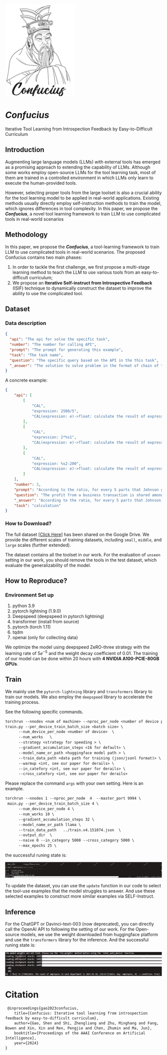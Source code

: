 ![image-20230817114440564](./assets/image-20230817114433957.png)

# *Confucius*

Iterative Tool Learning from Introspection Feedback by Easy-to-Difficult Curriculum



## Introduction

Augmenting large language models (LLMs) with external tools has emerged as a promising approach to extending the capability of LLMs. Although some works employ open-source LLMs for the tool learning task, most of them are trained in a controlled environment in which LLMs only learn to execute the human-provided tools.

However, selecting proper tools from the large toolset is also a crucial ability for the tool learning model to be applied in real-world applications. Existing methods usually directly employ self-instruction methods to train the model, which ignores differences in tool complexity. In this paper, we propose the ***Confucius***, a novel tool learning framework to train LLM to use complicated tools in real-world scenarios



## Methodology

In this paper, we propose the ***Confucius***,  a tool-learning framework to train LLM to use complicated tools in real-world scenarios. The proposed Confucius contains two main phases:

1. In order to tackle the first challenge, we first propose a multi-stage learning method to teach the LLM to use various tools from an easy-to-difficult curriculum;
2.  We propose an **Iterative Self-instruct from Introspective Feedback** (ISIF) technique to dynamically construct the dataset to improve the ability to use the complicated tool.



## Dataset

### Data description
```json
{   
  "api": "The api for solve the specific task",
  "number": "The number for calling API",
  "prompt": "The prompt for generating this example",
  "task": "The task name",
  "question": "The specific query based on the API in the this task",
  "_answer": "The solution to solve problem in the format of chain of thought (COT), where the above APIs are called back"
}
```
A concrete example:

```json
{
    "api": [
        [
            "CAL",
            "expression: 2500/5",
            "CAL(expression: e)->float: calculate the result of expression `e`, e.g. 1+2, 1/3, 4*5 and 7-1."
        ],
        [
            "CAL",
            "expression: 2*%s1",
            "CAL(expression: e)->float: calculate the result of expression `e`, e.g. 1+2, 1/3, 4*5 and 7-1."
        ],
        [
            "CAL",
            "expression: %s2-200",
            "CAL(expression: e)->float: calculate the result of expression `e`, e.g. 1+2, 1/3, 4*5 and 7-1."
        ]
    ],
    "number": 3,
    "prompt": "According to the ratio, for every 5 parts that Johnson gets, Mike gets 2 parts.Since Johnson got $2500, each part is therefore $2500/5 = $<<2500/5=500>>500.Mike will get 2*$500 = $<<2*500=1000>>1000.After buying the shirt he will have $1000-$200 = $<<1000-200=800>>800 left. ### 800",
    "question": "The profit from a business transaction is shared among 2 business partners, Mike and Johnson in the ratio 2:5 respectively. If Johnson got $2500, how much will Mike have after spending some of his share on a shirt that costs $200?",
    "_answer": "According to the ratio, for every 5 parts that Johnson gets, Mike gets 2 parts. Since Johnson got $2500, each part is therefore [CAL(2500/5) -> %s1].Mike will get 2*$%s1 = [CAL(2*%s1) -> %s2]. After buying the shirt, he will have $%s2-$200 = [CAL(%s2-200) -> %s3] left. ### 800",
    "task": "calculation"
}
```


### How to Download?
The full dataset [[Click Here]](https://drive.google.com/drive/folders/1Q0BYalic9XkQZYz8yHTBazfBl9MSydFS?usp=sharing) has been shared on the Google Drive. We provide the different scales of training datasets, including `small`, `middle`, and `large` scales (further extended).

The dataset contains all the toolset in our work. For the evaluation of `unseen` setting in our work, you should remove the tools in the test dataset, which evaluate the generalizability of the model.  


## How to Reproduce?

### Environment Set up

1. python 3.9 
2. pytorch lightning (1.9.0)
3. Deepspeed (deepspeed in pytorch lightning)
4. transformer (install from source)
5. pytorch (torch 1.11)
6. tqdm
7. openai (only for collecting data)

We optimize the model using deepspeed ZeRO-three  strategy with the learning rate of $5e^{-5}$ and the weight decay coefficient of 0.01.
The training of our model can be done within 20 hours with **4 NVIDIA A100-PCIE-80GB GPUs**.


## Train

We mainly use the `pytorch-lightning` library and `transformers` library to train our models. We also employ the `deepspeed` library to accelerate the training process.

See the following specific commands.

```txt
torchrun --nnodes <num of machine> --nproc_per_node <number of device per machine>  --master_port <port>  \
train.py --per_device_train_batch_size <batch size> \
      --num_device_per_node <number of device>  \
      --num_works   \
      --strategy <strategy for speeding > \
      --gradient_accumulation_steps <16 for default> \
      --model_name_or_path <huggingface model path > \
      --train_data_path <data path for training (json/jsonl format)> \
      --warmup <int, see our paper for derails> \
      --in_catefory <int, see our paper for derails> \
      --cross_catefory <int, see our paper for derails> 
```

Please replace the command `args` with your own setting. Here is an example.


```txt
torchrun --nnodes 1 --nproc_per_node  4  --master_port 9994 \
 main.py --per_device_train_batch_size 4 \
      --num_device_per_node 4 \
      --num_works 10 \
      --gradient_accumulation_steps 32 \
      --model_name_or_path llama \
      --train_data_path   ../train.v4.151074.json  \
      --output_dir  \
      --naive 0 --in_category 5000 --cross_category 5000 \
      --max_epochs 25 \
```

the successful runing state is:

![image-20230817165314476](assets/image-20230817165314476.png)

To update the dataset, you can use the `update` function in our code to select the tool-use examples that the model struggles to answer. And use these selected examples to construct more similar examples via SELF-Instruct.

## Inference

For the ChatGPT or Davinci-text-003 (now deprecated), you can directly call the OpenAI API to following the setting of our work.
For the Open-source models, we use the weight downloaded from huggingface platform and use the `transformers` library for the inference.  And the successful runing state is:

![image-20230818085121242](assets/image-20230818085121242.png)


# Citation

```text
 @inproceedings{gao2023confucius,
    title={Confucius: Iterative tool learning from introspection feedback by easy-to-difficult curriculum}, 
    author={Gao, Shen and Shi, Zhengliang and Zhu, Minghang and Fang, Bowen and Xin, Xin and Ren, Pengjie and Chen, Zhumin and Ma, Jun},
    booktitle={Proceedings of the AAAI Conference on Artificial Intelligence},
    year={2024}
}
```

